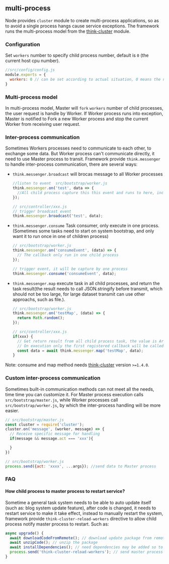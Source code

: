 ## multi-process

Node provides `cluster` module to create multi-process applications, so as to avoid a single process hangs cause service exceptions. The framework runs the multi-process model from the [think-cluster](https://github.com/thinkjs/think-cluster) module.


### Configuration

Set `workers` number to specify child process number, default is `0` (the current host cpu number).

```js
//src/config/config.js
module.exports = {
  workers: 0 // can be set according to actual situation, 0 means the number of cpu
}
``` 

### Multi-process model

In multi-process model, Master will `fork` `workers` number of child processes, the user request is handle by Worker. If Worker process runs into exception, Master is notified to Fork a new Worker process and stop the current Worker from receiving user request.

### Inter-process communication

Sometimes Workers processes need to communicate to each other, to exchange some data. But Worker process can't communicate directly, it need to use Master process to transit.
Framework provide `think.messenger` to handle inter-process communication, there are several ways:


* `think.messenger.broadcast` will brocas message to all Worker processes
  
  ```js
  //listen to event  src/bootstrap/worker.js
  think.messenger.on('test', data => {
    //All child process capture this this event and runs to here, including current process.
  });

  // src/controller/xxx.js
  // trigger broadcast event
  think.messenger.broadcast('test', data);
  ```

* `think.messenger.consume` Task consumer, only execute in one process. (Sometimes some tasks need to start on system bootstrap, and only want it to run once in one of children process)

  ```js
  // src/bootstrap/worker.js
  think.messenger.on('consumeEvent', (data) => {
    // The callback only run in one child process
  });

  // trigger event, it will be capture by one process
  think.messenger.consume('consumeEvent', data);
  ```

* `think.messenger.map`  execute task in all child processes, and return the task result(the result needs to call JSON.stringify before transmit, which should not be too large, for large dataset transmit can use other approachs, such as file.).

  ```js
  // src/bootstrap/worker.js
  think.messenger.on('testMap', (data) => {
    return Math.random();
  });

  // src/controller/xxx.js
  if(xxx) {
    // Get return result from all child process task, the value is Array.
    // On execution only the first registered callback will be called.
    const data = await think.messenger.map('testMap', data);
  }
  ```

Note: consume and map method needs [think-cluster](https://github.com/thinkjs/think-cluster) version `>=1.4.0`.

### Custom inter-process communication

Sometimes built-in communication methods can not meet all the needs, time time you can customize it. For Master process execution calls `src/bootstrap/master.js`, while Worker processes call `src/bootstrap/worker.js`, by which the inter-process handling will be more easier.

```js
// src/bootstrap/master.js
const cluster = require('cluster');
cluster.on('message', (worker, message) => {
  // Receive specific message for handling
  if(message && message.act === 'xxx'){

  }
})

// src/bootstrap/worker.js
process.send({act: 'xxxx', ...args}); //send data to Master process

```

### FAQ

#### How child process to master process to restart service?

Sometime a general task system needs to be able to auto update itself (such as: blog system update feature), after code is changed, it needs to restart service to make it take effect, instead to manually restart the system, framework provide `think-cluster-reload-workers` directive to allow child process notify master process to restart. Such as:

```js
async upgrade() {
  await downloadCodeFromRemote(); // download update package from remote
  await unzipCode(); // unzip the package
  await installDependencies(); // need dependencies may be added so to reinstall dependencies here
  process.send('think-cluster-reload-workers'); // send master process restart directive
}
```